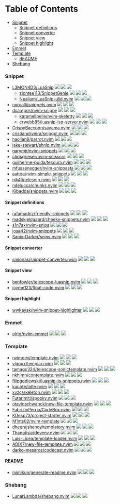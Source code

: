 # Table of Contents

<!-- toc -->

- [Snippet](#snippet)
  * [Snippet definitions](#snippet-definitions)
  * [Snippet converter](#snippet-converter)
  * [Snippet view](#snippet-view)
  * [Snippet highlight](#snippet-highlight)
- [Emmet](#emmet)
- [Template](#template)
  * [README](#readme)
- [Shebang](#shebang)

<!-- tocstop -->

### Snippet

- [L3MON4D3/LuaSnip](https://github.com/L3MON4D3/LuaSnip) ![](https://img.shields.io/github/stars/L3MON4D3/LuaSnip) ![](https://img.shields.io/github/last-commit/L3MON4D3/LuaSnip) ![](https://img.shields.io/github/commit-activity/y/L3MON4D3/LuaSnip)
  - [ziontee113/SnippetGenie](https://github.com/ziontee113/SnippetGenie) ![](https://img.shields.io/github/stars/ziontee113/SnippetGenie) ![](https://img.shields.io/github/last-commit/ziontee113/SnippetGenie) ![](https://img.shields.io/github/commit-activity/y/ziontee113/SnippetGenie)
  - [Nealium/LuaSnip-ulid.nvim](https://github.com/Nealium/LuaSnip-ulid.nvim) ![](https://img.shields.io/github/stars/Nealium/LuaSnip-ulid.nvim) ![](https://img.shields.io/github/last-commit/Nealium/LuaSnip-ulid.nvim) ![](https://img.shields.io/github/commit-activity/y/Nealium/LuaSnip-ulid.nvim)
- [norcalli/snippets.nvim](https://github.com/norcalli/snippets.nvim) ![](https://img.shields.io/github/stars/norcalli/snippets.nvim) ![](https://img.shields.io/github/last-commit/norcalli/snippets.nvim) ![](https://img.shields.io/github/commit-activity/y/norcalli/snippets.nvim)
- [dcampos/nvim-snippy](https://github.com/dcampos/nvim-snippy) ![](https://img.shields.io/github/stars/dcampos/nvim-snippy) ![](https://img.shields.io/github/last-commit/dcampos/nvim-snippy) ![](https://img.shields.io/github/commit-activity/y/dcampos/nvim-snippy)
  - [karamellpelle/nvim-skeletty](https://github.com/karamellpelle/nvim-skeletty) ![](https://img.shields.io/github/stars/karamellpelle/nvim-skeletty) ![](https://img.shields.io/github/last-commit/karamellpelle/nvim-skeletty) ![](https://img.shields.io/github/commit-activity/y/karamellpelle/nvim-skeletty)
  - [crwebb85/luasnip-lsp-server.nvim](https://github.com/crwebb85/luasnip-lsp-server.nvim) ![](https://img.shields.io/github/stars/crwebb85/luasnip-lsp-server.nvim) ![](https://img.shields.io/github/last-commit/crwebb85/luasnip-lsp-server.nvim) ![](https://img.shields.io/github/commit-activity/y/crwebb85/luasnip-lsp-server.nvim)
- [CrispyBaccoon/sayama.nvim](https://github.com/CrispyBaccoon/sayama.nvim) ![](https://img.shields.io/github/stars/CrispyBaccoon/sayama.nvim) ![](https://img.shields.io/github/last-commit/CrispyBaccoon/sayama.nvim) ![](https://img.shields.io/github/commit-activity/y/CrispyBaccoon/sayama.nvim)
- [cristianoliveira/snipgpt.nvim](https://github.com/cristianoliveira/snipgpt.nvim) ![](https://img.shields.io/github/stars/cristianoliveira/snipgpt.nvim) ![](https://img.shields.io/github/last-commit/cristianoliveira/snipgpt.nvim) ![](https://img.shields.io/github/commit-activity/y/cristianoliveira/snipgpt.nvim)
- [haolian9/parrot.nvim](https://github.com/haolian9/parrot.nvim) ![](https://img.shields.io/github/stars/haolian9/parrot.nvim) ![](https://img.shields.io/github/last-commit/haolian9/parrot.nvim) ![](https://img.shields.io/github/commit-activity/y/haolian9/parrot.nvim)
- [jake-stewart/shnip.nvim](https://github.com/jake-stewart/shnip.nvim) ![](https://img.shields.io/github/stars/jake-stewart/shnip.nvim) ![](https://img.shields.io/github/last-commit/jake-stewart/shnip.nvim) ![](https://img.shields.io/github/commit-activity/y/jake-stewart/shnip.nvim)
- [garymjr/nvim-snippets](https://github.com/garymjr/nvim-snippets) ![](https://img.shields.io/github/stars/garymjr/nvim-snippets) ![](https://img.shields.io/github/last-commit/garymjr/nvim-snippets) ![](https://img.shields.io/github/commit-activity/y/garymjr/nvim-snippets)
- [chrisgrieser/nvim-scissors](https://github.com/chrisgrieser/nvim-scissors) ![](https://img.shields.io/github/stars/chrisgrieser/nvim-scissors) ![](https://img.shields.io/github/last-commit/chrisgrieser/nvim-scissors) ![](https://img.shields.io/github/commit-activity/y/chrisgrieser/nvim-scissors)
- [guilherme-puida/tesoura.nvim](https://github.com/guilherme-puida/tesoura.nvim) ![](https://img.shields.io/github/stars/guilherme-puida/tesoura.nvim) ![](https://img.shields.io/github/last-commit/guilherme-puida/tesoura.nvim) ![](https://img.shields.io/github/commit-activity/y/guilherme-puida/tesoura.nvim)
- [mfussenegger/nvim-snippasta](https://github.com/mfussenegger/nvim-snippasta) ![](https://img.shields.io/github/stars/mfussenegger/nvim-snippasta) ![](https://img.shields.io/github/last-commit/mfussenegger/nvim-snippasta) ![](https://img.shields.io/github/commit-activity/y/mfussenegger/nvim-snippasta)
- [aattoa/nvim-simple-snippets](https://github.com/aattoa/nvim-simple-snippets) ![](https://img.shields.io/github/stars/aattoa/nvim-simple-snippets) ![](https://img.shields.io/github/last-commit/aattoa/nvim-simple-snippets) ![](https://img.shields.io/github/commit-activity/y/aattoa/nvim-simple-snippets)
- [pik4li/telesnip.nvim](https://github.com/pik4li/telesnip.nvim) ![](https://img.shields.io/github/stars/pik4li/telesnip.nvim) ![](https://img.shields.io/github/last-commit/pik4li/telesnip.nvim) ![](https://img.shields.io/github/commit-activity/y/pik4li/telesnip.nvim)
- [ndelucca/chunks.nvim](https://github.com/ndelucca/chunks.nvim) ![](https://img.shields.io/github/stars/ndelucca/chunks.nvim) ![](https://img.shields.io/github/last-commit/ndelucca/chunks.nvim) ![](https://img.shields.io/github/commit-activity/y/ndelucca/chunks.nvim)
- [Kibadda/snippets.nvim](https://github.com/Kibadda/snippets.nvim) ![](https://img.shields.io/github/stars/Kibadda/snippets.nvim) ![](https://img.shields.io/github/last-commit/Kibadda/snippets.nvim) ![](https://img.shields.io/github/commit-activity/y/Kibadda/snippets.nvim)

#### Snippet definitions

- [rafamadriz/friendly-snippets](https://github.com/rafamadriz/friendly-snippets) ![](https://img.shields.io/github/stars/rafamadriz/friendly-snippets) ![](https://img.shields.io/github/last-commit/rafamadriz/friendly-snippets) ![](https://img.shields.io/github/commit-activity/y/rafamadriz/friendly-snippets)
- [madskjeldgaard/cheeky-snippets.nvim](https://github.com/madskjeldgaard/cheeky-snippets.nvim) ![](https://img.shields.io/github/stars/madskjeldgaard/cheeky-snippets.nvim) ![](https://img.shields.io/github/last-commit/madskjeldgaard/cheeky-snippets.nvim) ![](https://img.shields.io/github/commit-activity/y/madskjeldgaard/cheeky-snippets.nvim)
- [s1n7ax/nvim-snips](https://github.com/s1n7ax/nvim-snips) ![](https://img.shields.io/github/stars/s1n7ax/nvim-snips) ![](https://img.shields.io/github/last-commit/s1n7ax/nvim-snips) ![](https://img.shields.io/github/commit-activity/y/s1n7ax/nvim-snips)
- [josa42/nvim-snippets](https://github.com/josa42/nvim-snippets) ![](https://img.shields.io/github/stars/josa42/nvim-snippets) ![](https://img.shields.io/github/last-commit/josa42/nvim-snippets) ![](https://img.shields.io/github/commit-activity/y/josa42/nvim-snippets)
- [Sanix-Darker/snips.nvim](https://github.com/Sanix-Darker/snips.nvim) ![](https://img.shields.io/github/stars/Sanix-Darker/snips.nvim) ![](https://img.shields.io/github/last-commit/Sanix-Darker/snips.nvim) ![](https://img.shields.io/github/commit-activity/y/Sanix-Darker/snips.nvim)

#### Snippet converter

- [smjonas/snippet-converter.nvim](https://github.com/smjonas/snippet-converter.nvim) ![](https://img.shields.io/github/stars/smjonas/snippet-converter.nvim) ![](https://img.shields.io/github/last-commit/smjonas/snippet-converter.nvim) ![](https://img.shields.io/github/commit-activity/y/smjonas/snippet-converter.nvim)

#### Snippet view

- [benfowler/telescope-luasnip.nvim](https://github.com/benfowler/telescope-luasnip.nvim) ![](https://img.shields.io/github/stars/benfowler/telescope-luasnip.nvim) ![](https://img.shields.io/github/last-commit/benfowler/telescope-luasnip.nvim) ![](https://img.shields.io/github/commit-activity/y/benfowler/telescope-luasnip.nvim)
- [joyme123/float-code.nvim](https://github.com/joyme123/float-code.nvim) ![](https://img.shields.io/github/stars/joyme123/float-code.nvim) ![](https://img.shields.io/github/last-commit/joyme123/float-code.nvim) ![](https://img.shields.io/github/commit-activity/y/joyme123/float-code.nvim)

#### Snippet highlight

- [wwkayak/nvim-snippet-highlighter](https://github.com/wwkayak/nvim-snippet-highlighter) ![](https://img.shields.io/github/stars/wwkayak/nvim-snippet-highlighter) ![](https://img.shields.io/github/last-commit/wwkayak/nvim-snippet-highlighter) ![](https://img.shields.io/github/commit-activity/y/wwkayak/nvim-snippet-highlighter)

### Emmet

- [olrtg/nvim-emmet](https://github.com/olrtg/nvim-emmet) ![](https://img.shields.io/github/stars/olrtg/nvim-emmet) ![](https://img.shields.io/github/last-commit/olrtg/nvim-emmet) ![](https://img.shields.io/github/commit-activity/y/olrtg/nvim-emmet)

### Template

- [nvimdev/template.nvim](https://github.com/nvimdev/template.nvim) ![](https://img.shields.io/github/stars/nvimdev/template.nvim) ![](https://img.shields.io/github/last-commit/nvimdev/template.nvim) ![](https://img.shields.io/github/commit-activity/y/nvimdev/template.nvim)
- [vigoux/templar.nvim](https://github.com/vigoux/templar.nvim) ![](https://img.shields.io/github/stars/vigoux/templar.nvim) ![](https://img.shields.io/github/last-commit/vigoux/templar.nvim) ![](https://img.shields.io/github/commit-activity/y/vigoux/templar.nvim)
- [tamago324/telescope-sonictemplate.nvim](https://github.com/tamago324/telescope-sonictemplate.nvim) ![](https://img.shields.io/github/stars/tamago324/telescope-sonictemplate.nvim) ![](https://img.shields.io/github/last-commit/tamago324/telescope-sonictemplate.nvim) ![](https://img.shields.io/github/commit-activity/y/tamago324/telescope-sonictemplate.nvim)
- [nkhlmn/contemplate.nvim](https://github.com/nkhlmn/contemplate.nvim) ![](https://img.shields.io/github/stars/nkhlmn/contemplate.nvim) ![](https://img.shields.io/github/last-commit/nkhlmn/contemplate.nvim) ![](https://img.shields.io/github/commit-activity/y/nkhlmn/contemplate.nvim)
- [filipgodlewski/luasnip-ts-snippets.nvim](https://github.com/filipgodlewski/luasnip-ts-snippets.nvim) ![](https://img.shields.io/github/stars/filipgodlewski/luasnip-ts-snippets.nvim) ![](https://img.shields.io/github/last-commit/filipgodlewski/luasnip-ts-snippets.nvim) ![](https://img.shields.io/github/commit-activity/y/filipgodlewski/luasnip-ts-snippets.nvim)
- [kuuote/latte.nvim](https://github.com/kuuote/latte.nvim) ![](https://img.shields.io/github/stars/kuuote/latte.nvim) ![](https://img.shields.io/github/last-commit/kuuote/latte.nvim) ![](https://img.shields.io/github/commit-activity/y/kuuote/latte.nvim)
- [xvzc/skeleton.nvim](https://github.com/xvzc/skeleton.nvim) ![](https://img.shields.io/github/stars/xvzc/skeleton.nvim) ![](https://img.shields.io/github/last-commit/xvzc/skeleton.nvim) ![](https://img.shields.io/github/commit-activity/y/xvzc/skeleton.nvim)
- [Futarimiti/spooky.nvim](https://github.com/Futarimiti/spooky.nvim) ![](https://img.shields.io/github/stars/Futarimiti/spooky.nvim) ![](https://img.shields.io/github/last-commit/Futarimiti/spooky.nvim) ![](https://img.shields.io/github/commit-activity/y/Futarimiti/spooky.nvim)
- [otavioschwanck/new-file-template.nvim](https://github.com/otavioschwanck/new-file-template.nvim) ![](https://img.shields.io/github/stars/otavioschwanck/new-file-template.nvim) ![](https://img.shields.io/github/last-commit/otavioschwanck/new-file-template.nvim) ![](https://img.shields.io/github/commit-activity/y/otavioschwanck/new-file-template.nvim)
- [FabrizioPerria/CodeBox.nvim](https://github.com/FabrizioPerria/CodeBox.nvim) ![](https://img.shields.io/github/stars/FabrizioPerria/CodeBox.nvim) ![](https://img.shields.io/github/last-commit/FabrizioPerria/CodeBox.nvim) ![](https://img.shields.io/github/commit-activity/y/FabrizioPerria/CodeBox.nvim)
- [KDesp73/project-starter.nvim](https://github.com/KDesp73/project-starter.nvim) ![](https://img.shields.io/github/stars/KDesp73/project-starter.nvim) ![](https://img.shields.io/github/last-commit/KDesp73/project-starter.nvim) ![](https://img.shields.io/github/commit-activity/y/KDesp73/project-starter.nvim)
- [M1nts02/nvim-template](https://github.com/M1nts02/nvim-template) ![](https://img.shields.io/github/stars/M1nts02/nvim-template) ![](https://img.shields.io/github/last-commit/M1nts02/nvim-template) ![](https://img.shields.io/github/commit-activity/y/M1nts02/nvim-template)
- [dheerajshenoy/templatory.nvim](https://github.com/dheerajshenoy/templatory.nvim) ![](https://img.shields.io/github/stars/dheerajshenoy/templatory.nvim) ![](https://img.shields.io/github/last-commit/dheerajshenoy/templatory.nvim) ![](https://img.shields.io/github/commit-activity/y/dheerajshenoy/templatory.nvim)
- [Thanatisia/devenv.nvim](https://github.com/Thanatisia/devenv.nvim) ![](https://img.shields.io/github/stars/Thanatisia/devenv.nvim) ![](https://img.shields.io/github/last-commit/Thanatisia/devenv.nvim) ![](https://img.shields.io/github/commit-activity/y/Thanatisia/devenv.nvim)
- [Luis-Licea/template-loader.nvim](https://github.com/Luis-Licea/template-loader.nvim) ![](https://img.shields.io/github/stars/Luis-Licea/template-loader.nvim) ![](https://img.shields.io/github/last-commit/Luis-Licea/template-loader.nvim) ![](https://img.shields.io/github/commit-activity/y/Luis-Licea/template-loader.nvim)
- [ADIX7/new-file-template.nvim](https://github.com/ADIX7/new-file-template.nvim) ![](https://img.shields.io/github/stars/ADIX7/new-file-template.nvim) ![](https://img.shields.io/github/last-commit/ADIX7/new-file-template.nvim) ![](https://img.shields.io/github/commit-activity/y/ADIX7/new-file-template.nvim)
- [darko-mesaros/codecast.nvim](https://github.com/darko-mesaros/codecast.nvim) ![](https://img.shields.io/github/stars/darko-mesaros/codecast.nvim) ![](https://img.shields.io/github/last-commit/darko-mesaros/codecast.nvim) ![](https://img.shields.io/github/commit-activity/y/darko-mesaros/codecast.nvim)

#### README

- [mimikun/generate-readme.nvim](https://github.com/mimikun/generate-readme.nvim) ![](https://img.shields.io/github/stars/mimikun/generate-readme.nvim) ![](https://img.shields.io/github/last-commit/mimikun/generate-readme.nvim) ![](https://img.shields.io/github/commit-activity/y/mimikun/generate-readme.nvim)

### Shebang

- [LunarLambda/shebang.nvim](https://github.com/LunarLambda/shebang.nvim) ![](https://img.shields.io/github/stars/LunarLambda/shebang.nvim) ![](https://img.shields.io/github/last-commit/LunarLambda/shebang.nvim) ![](https://img.shields.io/github/commit-activity/y/LunarLambda/shebang.nvim)

